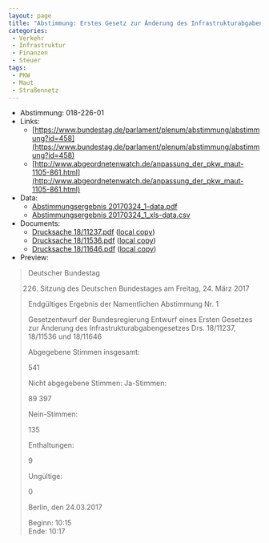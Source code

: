 ```yaml
---
layout: page
title: "Abstimmung: Erstes Gesetz zur Änderung des Infrastrukturabgabengesetzes"
categories:
 - Verkehr
 - Infrastruktur
 - Finanzen
 - Steuer
tags:
 - PKW
 - Maut
 - Straßennetz
---
```


* Abstimmung: 018-226-01
* Links: 
    * [https://www.bundestag.de/parlament/plenum/abstimmung/abstimmung?id=458](https://www.bundestag.de/parlament/plenum/abstimmung/abstimmung?id=458)
    * [http://www.abgeordnetenwatch.de/anpassung_der_pkw_maut-1105-861.html](http://www.abgeordnetenwatch.de/anpassung_der_pkw_maut-1105-861.html)
* Data: 
    * [Abstimmungsergebnis 20170324_1-data.pdf](/res/abstimmungsliste/20170324_1-data.pdf)
    * [Abstimmungsergebnis 20170324_1_xls-data.csv](/res/abstimmungsliste/analyses/20170324_1_xls-data.csv)
* Documents: 
    * [Drucksache 18/11237.pdf](http://dip21.bundestag.de/dip21/btd/18/112/1811237.pdf) ([local copy](/res/abstimmungsdaten/018-226-01/1811237.pdf))
    * [Drucksache 18/11536.pdf](http://dip21.bundestag.de/dip21/btd/18/115/1811536.pdf) ([local copy](/res/abstimmungsdaten/018-226-01/1811536.pdf))
    * [Drucksache 18/11646.pdf](http://dip21.bundestag.de/dip21/btd/18/116/1811646.pdf) ([local copy](/res/abstimmungsdaten/018-226-01/1811646.pdf))
* Preview: 
> Deutscher Bundestag
> 
> 226. Sitzung des Deutschen Bundestages
> am Freitag, 24. März 2017
> 
> Endgültiges Ergebnis der Namentlichen Abstimmung Nr. 1
> 
> Gesetzentwurf der Bundesregierung
> Entwurf eines Ersten Gesetzes zur Änderung des Infrastrukturabgabengesetzes
> Drs. 18/11237, 18/11536 und 18/11646
> 
> Abgegebene Stimmen insgesamt:
> 
> 541
> 
> Nicht abgegebene Stimmen:
> Ja-Stimmen:
> 
> 89
> 397
> 
> Nein-Stimmen:
> 
> 135
> 
> Enthaltungen:
> 
> 9
> 
> Ungültige:
> 
> 0
> 
> Berlin, den 24.03.2017
> 
> Beginn: 10:15  
> Ende: 10:17
